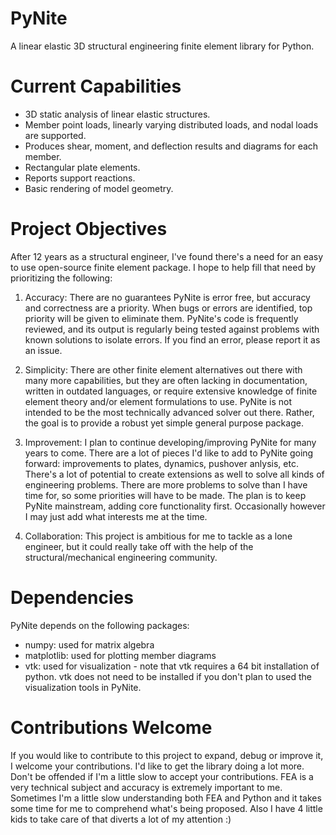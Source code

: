 # PyNite
A linear elastic 3D structural engineering finite element library for Python.

# Current Capabilities
* 3D static analysis of linear elastic structures.
* Member point loads, linearly varying distributed loads, and nodal loads are supported.
* Produces shear, moment, and deflection results and diagrams for each member.
* Rectangular plate elements.
* Reports support reactions.
* Basic rendering of model geometry.

# Project Objectives
After 12 years as a structural engineer, I've found there's a need for an easy to use open-source finite element package. I hope to help fill that need by prioritizing the following:

1. Accuracy: There are no guarantees PyNite is error free, but accuracy and correctness are a priority. When bugs or errors are identified, top priority will be given to eliminate them. PyNite's code is frequently reviewed, and its output is regularly being tested against problems with known solutions to isolate errors. If you find an error, please report it as an issue.

2. Simplicity: There are other finite element alternatives out there with many more capabilities, but they are often lacking in documentation, written in outdated languages, or require extensive knowledge of finite element theory and/or element formulations to use. PyNite is not intended to be the most technically advanced solver out there. Rather, the goal is to provide a robust yet simple general purpose package.

4. Improvement: I plan to continue developing/improving PyNite for many years to come. There are a lot of pieces I'd like to add to PyNite going forward: improvements to plates, dynamics, pushover anlysis, etc. There's a lot of potential to create extensions as well to solve all kinds of engineering problems. There are more problems to solve than I have time for, so some priorities will have to be made. The plan is to keep PyNite mainstream, adding core functionality first. Occasionally however I may just add what interests me at the time.

5. Collaboration: This project is ambitious for me to tackle as a lone engineer, but it could really take off with the help of the structural/mechanical engineering community.

# Dependencies
PyNite depends on the following packages:
* numpy: used for matrix algebra
* matplotlib: used for plotting member diagrams
* vtk: used for visualization - note that vtk requires a 64 bit installation of python. vtk does not need to be installed if you don't plan to used the visualization tools in PyNite.

# Contributions Welcome
If you would like to contribute to this project to expand, debug or improve it, I welcome your contributions. I'd like to get the library doing a lot more. Don't be offended if I'm a little slow to accept your contributions. FEA is a very technical subject and accuracy is extremely important to me. Sometimes I'm a little slow understanding both FEA and Python and it takes some time for me to comprehend what's being proposed. Also I have 4 little kids to take care of that diverts a lot of my attention :)
